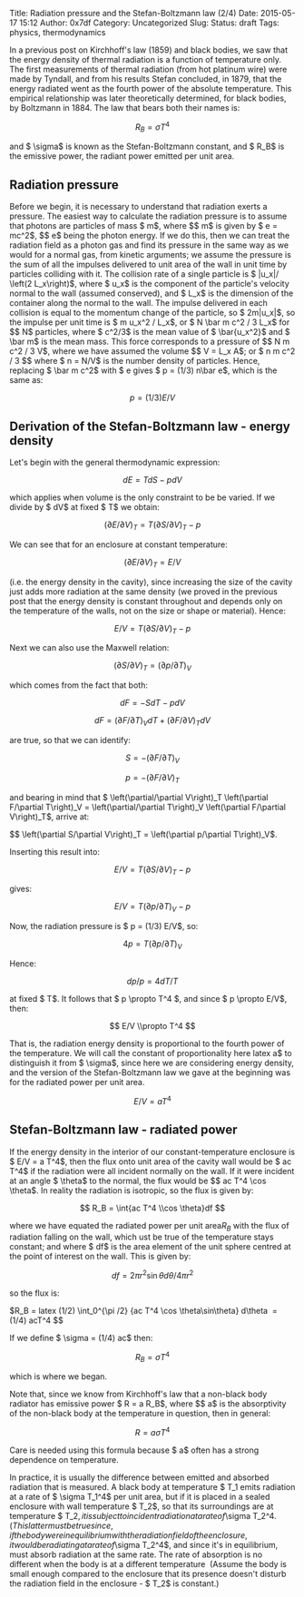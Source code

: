 Title: Radiation pressure and the Stefan-Boltzmann law (2/4)
Date: 2015-05-17 15:12
Author: 0x7df
Category: Uncategorized
Slug: 
Status: draft
Tags: physics, thermodynamics

In a previous post on Kirchhoff's law (1859) and black bodies, we saw
that the energy density of thermal radiation is a function of
temperature only. The first measurements of thermal radiation (from hot
platinum wire) were made by Tyndall, and from his results Stefan
concluded, in 1879, that the energy radiated went as the fourth power of
the absolute temperature. This empirical relationship was later
theoretically determined, for black bodies, by Boltzmann in 1884. The
law that bears both their names is:

$$ R_B = \sigma T^4 $$

and $ \sigma$ is known as the Stefan-Boltzmann
constant, and $ R_B$ is the emissive power, the
radiant power emitted per unit area.

Radiation pressure
------------------

Before we begin, it is necessary to understand that radiation exerts a
pressure. The easiest way to calculate the radiation pressure is to
assume that photons are particles of mass $ m$, where
$$ m$ is given by $ e = mc^2$,
$$ e$ being the photon energy. If we do this, then we
can treat the radiation field as a photon gas and find its pressure in
the same way as we would for a normal gas, from kinetic arguments; we
assume the pressure is the sum of all the impulses delivered to unit
area of the wall in unit time by particles colliding with it. The
collision rate of a single particle is $ |u_x|/ \left(2
L_x\right)$, where $ u_x$ is the
component of the particle's velocity normal to the wall (assumed
conserved), and $ L_x$ is the dimension of the
container along the normal to the wall. The impulse delivered in each
collision is equal to the momentum change of the particle, so
$ 2m|u_x|$, so the impulse per unit time is $ m u_x^2
/ L_x$, or $ N \bar m c^2 / 3 L_x$ for
$$ N$ particles, where $ c^2/3$ is
the mean value of $ \bar{u_x^2}$ and $ \bar m$
is the mean mass. This force corresponds to a pressure of
$$ N m c^2 / 3 V$, where we have assumed the volume
$$ V = L_x A$; or $ n m c^2 / 3 $$
where $ n = N/V$ is the number density of particles.
Hence, replacing $ \bar m c^2$ with $ e
gives $ p = (1/3) n\bar e$, which is the
same as:

$$ p = (1/3) E/V $$

Derivation of the Stefan-Boltzmann law - energy density
-------------------------------------------------------

Let's begin with the general thermodynamic expression:

$$ dE = T dS - p dV $$

which applies when volume is the only constraint to be be varied. If we
divide by $ dV$ at fixed $ T$ we
obtain:

$$ \left( \partial E/\partial V\right)_T = T \left(\partial
S/\partial V\right)_T - p $$

We can see that for an enclosure at constant temperature:

$$ \left(\partial E/\partial V\right)_T = E/V $$

(i.e. the energy density in the cavity), since increasing the size of
the cavity just adds more radiation at the same density (we proved in
the previous post that the energy density is constant throughout and
depends only on the temperature of the walls, not on the size or shape
or material). Hence:

$$ E/V = T \left(\partial S/\partial V\right)_T - p
$$

Next we can also use the Maxwell relation:

$$ \left(\partial S/\partial V\right)_T = \left(\partial
p/\partial T\right)_V $$

which comes from the fact that both:

$$ dF = -S dT - p dV $$

$$ dF = \left(\partial F/\partial T\right)_V dT +
\left(\partial F/\partial V\right)_T dV $$

are true, so that we can identify:

$$ S = -\left(\partial F/\partial T\right)_V $$

$$ p = - \left(\partial F/\partial V\right)_T $$

and bearing in mind that $ \left(\partial/\partial V\right)_T
\left(\partial F/\partial T\right)_V = \left(\partial/\partial
T\right)_V \left(\partial F/\partial V\right)_T$,
arrive at:

$$ \left(\partial S/\partial V\right)_T = \left(\partial
p/\partial T\right)_V$.

Inserting this result into:

$$ E/V = T \left(\partial S/\partial V\right)_T - p
$$

gives:

$$ E/V = T \left(\partial p/\partial T\right)_V - p
$$

Now, the radiation pressure is $ p = (1/3) E/V$, so:

$$ 4p = T \left(\partial p/\partial T\right)_V
$$

Hence:

$$ dp/p = 4 dT/T $$

at fixed $ T$. It follows that $ p \\propto T^4
$, and since $ p \\propto E/V$, then:

$$ E/V \\propto T^4 $$

That is, the radiation energy density is proportional to the fourth
power of the temperature. We will call the constant of proportionality
here latex a$ to distinguish it from $ \sigma$,
since here we are considering energy density, and the
version of the Stefan-Boltzmann law we gave at the beginning was for the
radiated power per unit area.

$$ E/V = a T^4 $$

Stefan-Boltzmann law - radiated power
-------------------------------------

If the energy density in the interior of our constant-temperature
enclosure is $ E/V = a T^4$, then the flux onto unit
area of the cavity wall would be $ ac T^4$ if the
radiation were all incident normally on the wall. If it were incident at
an angle $ \theta$ to the normal, the flux would be
$$ ac T^4 \\cos \theta$. In reality the radiation is
isotropic, so the flux is given by:

$$ R_B = \int{ac T^4 \\cos \theta}df $$

where we have equated the radiated power per unit area$R_B$ with the
flux of radiation falling on the wall, which ust be true of the
temperature stays constant; and where $ df$ is the
area element of the unit sphere centred at the point of interest on the
wall. This is given by:

$$ df = 2\pi r^2 \sin \theta d\theta / 4\pi r^2
$$

so the flux is:

$R_B = latex (1/2) \int_0^{\pi /2} {ac T^4 \\cos
\theta\sin\theta} d\theta  = (1/4) acT^4 $$

If we define $ \sigma = (1/4) ac$ then:

$$ R_B = \sigma T^4 $$

which is where we began.

Note that, since we know from Kirchhoff's law that a non-black body
radiator has emissive power $ R = a R_B$, where
$$ a$ is the absorptivity of the non-black body at the
temperature in question, then in general:

$$ R = a\sigma T^4 $$

Care is needed using this formula because $ a$ often
has a strong dependence on temperature.

In practice, it is usually the difference between emitted and absorbed
radiation that is measured. A black body at temperature $ T_1
emits radiation at a rate of $ \sigma T_1^4$ per
unit area, but if it is placed in a sealed enclosure with wall
temperature $ T_2$, so that its surroundings are at
temperature $ T_2$, it is subject to incident
radiation at a rate of$\sigma T_2^4$. (This latter must
be true since, if the body were in equilibrium with the radiation field
of the enclosure, it would be radiating at a rate of$\sigma T_2^4$,
and since it's in equilibrium, must absorb radiation at
the same rate. The rate of absorption is no different when the body is
at a different temperature  (Assume the body is small enough compared to
the enclosure that its presence doesn't disturb the radiation field in
the enclosure - $ T_2$ is constant.)

